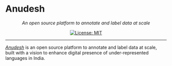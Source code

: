 # Anudesh

<p align="center">
    <em>An open source platform to annotate and label data at scale</em>
</p>


<p align="center">
    <a href="https://opensource.org/licenses/MIT" target="_blank">
        <img src="https://img.shields.io/badge/License-MIT-green.svg" alt="License: MIT">
    </a>
</p>

***

*[Anudesh](http://Anudesh.ai4bharat.org/)* is an open source platform to annotate and label data at scale, built with a vision to enhance digital presence of under-represented languages in India.
